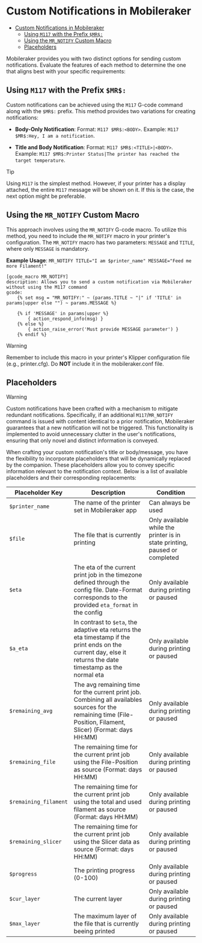 # Custom Notifications in Mobileraker

- [Custom Notifications in Mobileraker](#custom-notifications-in-mobileraker)
  - [Using `M117` with the Prefix `$MR$:`](#using-m117-with-the-prefix-mr)
  - [Using the `MR_NOTIFY` Custom Macro](#using-the-mr_notify-custom-macro)
  - [Placeholders](#placeholders)

Mobileraker provides you with two distinct options for sending custom notifications. Evaluate the features of each method to determine the one that aligns best with your specific requirements:

## Using `M117` with the Prefix `$MR$:`

Custom notifications can be achieved using the `M117` G-code command along with the `$MR$:` prefix. This method provides two variations for creating notifications:

- **Body-Only Notification**: Format: `M117 $MR$:<BODY>`. Example: `M117 $MR$:Hey, I am a notification`.

- **Title and Body Notification**: Format: `M117 $MR$:<TITLE>|<BODY>`. Example: `M117 $MR$:Printer Status|The printer has reached the target temperature`.

> [!TIP]
> Using `M117` is the simplest method. However, if your printer has a display attached, the entire `M117` message will be shown on it. If this is the case, the next option might be preferable.

## Using the `MR_NOTIFY` Custom Macro

This approach involves using the `MR_NOTIFY` G-code macro. To utilize this method, you need to include the `MR_NOTIFY` macro in your printer's configuration. The `MR_NOTIFY` macro has two parameters: `MESSAGE` and `TITLE`, where only `MESSAGE` is mandatory.

**Example Usage**: `MR_NOTIFY TITLE="I am $printer_name" MESSAGE="Feed me more Filament!"`

```properties
[gcode_macro MR_NOTIFY]
description: Allows you to send a custom notification via Mobileraker without using the M117 command
gcode:
    {% set msg = "MR_NOTIFY:" ~ (params.TITLE ~ "|" if 'TITLE' in params|upper else "") ~ params.MESSAGE %}

    {% if 'MESSAGE' in params|upper %}
        { action_respond_info(msg) }
    {% else %}
        { action_raise_error('Must provide MESSAGE parameter') }
    {% endif %}

```
> [!WARNING]
> Remember to include this macro in your printer's Klipper configuration file (e.g., printer.cfg). Do **NOT** include it in the mobileraker.conf file.

## Placeholders

> [!WARNING]  
> Custom notifications have been crafted with a mechanism to mitigate redundant notifications. Specifically, if an additional `M117`/`MR_NOTIFY` command is issued with content identical to a prior notification, Mobileraker guarantees that a new notification will not be triggered. This functionality is implemented to avoid unnecessary clutter in the user's notifications, ensuring that only novel and distinct information is conveyed.



When crafting your custom notification's title or body/message, you have the flexibility to incorporate placeholders that will be dynamically replaced by the companion. These placeholders allow you to convey specific information relevant to the notification context. Below is a list of available placeholders and their corresponding replacements:


| Placeholder Key       | Description                                                                                                                                                      | Condition                                                                  |
| --------------------- | ---------------------------------------------------------------------------------------------------------------------------------------------------------------- | -------------------------------------------------------------------------- |
| `$printer_name`       | The name of the printer set in Mobileraker app                                                                                                                   | Can always be used                                                         |
| `$file`               | The file that is currently printing                                                                                                                              | Only available while the printer is in state printing, paused or completed |
| `$eta`                | The eta of the current print job in the timezone defined through the config file. Date-Format corresponds to the provided `eta_format` in the config             | Only available during printing or paused                                   |
| `$a_eta`              | In contrast to `$eta`, the adaptive eta returns the eta timestamp if the print ends on the current day, else it returns the date timestamp as the normal eta     | Only available during printing or paused                                   |
| `$remaining_avg`      | The avg remaining time for the current print job. Combining all availables sources for the remaining time (File-Position, Filament, Slicer) (Format: days HH:MM) | Only available during printing or paused                                   |
| `$remaining_file`     | The remaining time for the current print job using the File-Position as source (Format: days HH:MM)                                                              | Only available during printing or paused                                   |
| `$remaining_filament` | The remaining time for the current print job using the total and used filament as source (Format: days HH:MM)                                                    | Only available during printing or paused                                   |
| `$remaining_slicer`   | The remaining time for the current print job using the Slicer data as source (Format: days HH:MM)                                                                | Only available during printing or paused                                   |
| `$progress`           | The printing progress (0-100)                                                                                                                                    | Only available during printing or paused                                   |
| `$cur_layer`          | The current layer                                                                                                                                                | Only available during printing or paused                                   |
| `$max_layer`          | The maximum layer of the file that is currently beeing printed                                                                                                   | Only available during printing or paused                                   |

